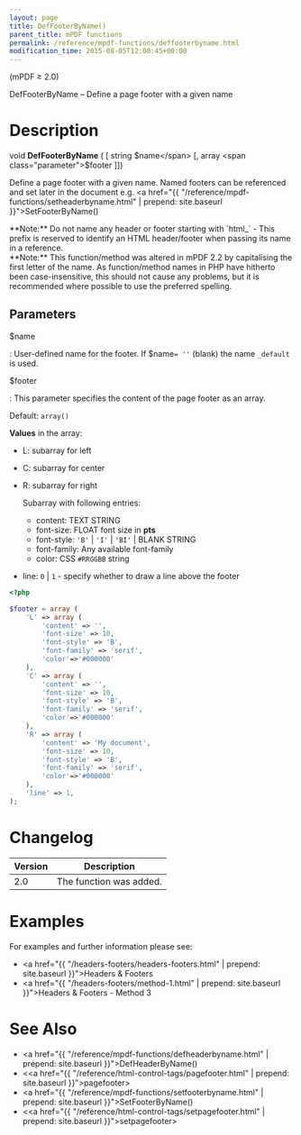 ```yaml
---
layout: page
title: DefFooterByName()
parent_title: mPDF functions
permalink: /reference/mpdf-functions/deffooterbyname.html
modification_time: 2015-08-05T12:00:45+00:00
---
```


(mPDF &ge; 2.0)

DefFooterByName – Define a page footer with a given name

# Description

void **DefFooterByName** (
[ string <span class="parameter">$name</span>
[, array <span class="parameter">$footer</span>
]])

Define a page footer with a given name. Named footers can be referenced and set later in the document
e.g. <a href="{{ "/reference/mpdf-functions/setheaderbyname.html" | prepend: site.baseurl }}">SetFooterByName()</a>

<div class="alert alert-info" role="alert" markdown="1">
  **Note:** Do not name any header or footer starting with `html_` - This prefix is reserved to identify
	an <span class="smallblock">HTML</span> header/footer when passing its name in a reference.
</div>

<div class="alert alert-info" role="alert" markdown="1">
  **Note:** This function/method was altered in mPDF 2.2 by capitalising the first letter of the name.
	As function/method names in PHP have hitherto been case-insensitive, this should not cause any problems, but it is
	recommended where possible to use the preferred spelling.
</div>

## Parameters

<span class="parameter">$name</span>

: User-defined name for the footer. If <span class="parameter">$name</span>`= ''` (blank)
  the name `_default` is used.

<span class="parameter">$footer</span>

: This parameter specifies the content of the page footer as an array.


  Default: `array()`

  **Values** in the array:
  * <span class="parameter">L</span>: subarray for left
  * <span class="parameter">C</span>: subarray for center
  * <span class="parameter">R</span>: subarray for right

    Subarray with following entries:
    * <span class="parameter">content</span>:  <span class="smallblock">TEXT STRING</span>
    * <span class="parameter">font-size</span>:  <span class="smallblock">FLOAT</span> font size in **pts**
    * <span class="parameter">font-style</span>:  `'B'` \| `'I'` \| `'BI'` \| <span class="smallblock">BLANK STRING</span>
    * <span class="parameter">font-family</span>:  Any available font-family
    * <span class="parameter">color</span>:  CSS `#RRGGBB` string
  * <span class="parameter">line</span>:  `0` \| `1` - specify whether to draw a line above the footer

  ```php
  <?php

  $footer = array (
      'L' => array (
          'content' => '',
          'font-size' => 10,
          'font-style' => 'B',
          'font-family' => 'serif',
          'color'=>'#000000'
      ),
      'C' => array (
          'content' => '',
          'font-size' => 10,
          'font-style' => 'B',
          'font-family' => 'serif',
          'color'=>'#000000'
      ),
      'R' => array (
          'content' => 'My document',
          'font-size' => 10,
          'font-style' => 'B',
          'font-family' => 'serif',
          'color'=>'#000000'
      ),
      'line' => 1,
  );
  ```

# Changelog

<table class="table">
<thead>
<tr>
  <th>Version</th>
  <th>Description</th>
</tr>
</thead>
<tbody>
<tr>
  <td>2.0</td>
  <td>The function was added.</td>
</tr>
</tbody>
</table>

# Examples

For examples and further information please see:

- <a href="{{ "/headers-footers/headers-footers.html" | prepend: site.baseurl }}">Headers &amp; Footers</a>
- <a href="{{ "/headers-footers/method-1.html" | prepend: site.baseurl }}">Headers &amp; Footers - Method 3</a>

# See Also

- <a href="{{ "/reference/mpdf-functions/defheaderbyname.html" | prepend: site.baseurl }}">DefHeaderByName()</a>
- &lt;<a href="{{ "/reference/html-control-tags/pagefooter.html" | prepend: site.baseurl }}">pagefooter</a>&gt;
- <a href="{{ "/reference/mpdf-functions/setfooterbyname.html" | prepend: site.baseurl }}">SetFooterByName()</a>
- &lt;<a href="{{ "/reference/html-control-tags/setpagefooter.html" | prepend: site.baseurl }}">setpagefooter</a>&gt;
